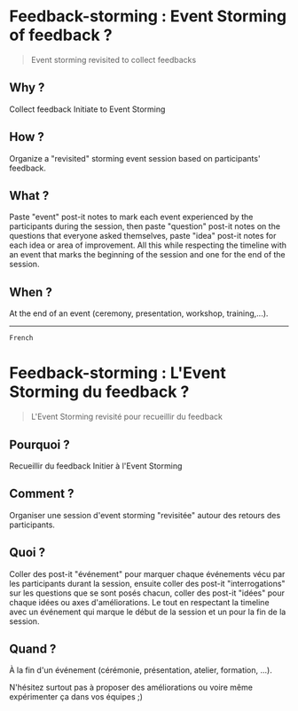 # Feedback-storming : Event Storming of feedback ?

> Event storming revisited to collect feedbacks

## Why ?
Collect feedback
Initiate to Event Storming

## How ?
Organize a "revisited" storming event session based on participants' feedback.

## What ?
Paste "event" post-it notes to mark each event experienced by the participants during the session, then paste "question" post-it notes on the questions that everyone asked themselves, paste "idea" post-it notes for each idea or area of improvement.
All this while respecting the timeline with an event that marks the beginning of the session and one for the end of the session.

## When ?
At the end of an event (ceremony, presentation, workshop, training,...).

--------------------------------------------------------------------------------------------------------
`French`

# Feedback-storming : L'Event Storming du feedback ?

> L'Event Storming revisité pour recueillir du feedback


## Pourquoi ?
Recueillir du feedback
Initier à l'Event Storming

## Comment ?
Organiser une session d'event storming "revisitée" autour des retours des participants.

## Quoi ?
Coller des post-it "événement" pour marquer chaque événements vécu par les participants durant la session, ensuite coller des post-it "interrogations" sur les questions que se sont posés chacun, coller des post-it "idées" pour chaque idées ou axes d'améliorations.
Le tout en respectant la timeline avec un événement qui marque le début de la session et un pour la fin de la session.

## Quand ?
À la fin d'un événement (cérémonie, présentation, atelier, formation, ...).



N'hésitez surtout pas à proposer des améliorations ou voire même expérimenter ça dans vos équipes ;)
